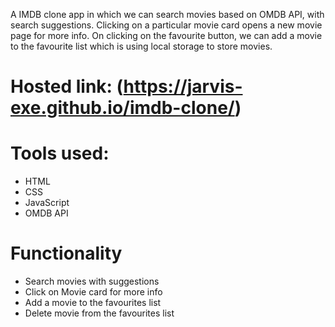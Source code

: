 A IMDB clone app in which we can search movies based on OMDB API, with search suggestions. 
Clicking on a particular movie card opens a new movie page for more info.
On clicking on the favourite button, we can add a movie to the favourite list which is using local storage to store movies.  

# Hosted link: (https://jarvis-exe.github.io/imdb-clone/)

# Tools used:
* HTML
* CSS
* JavaScript
* OMDB API

# Functionality
* Search movies with suggestions
* Click on Movie card for more info
* Add a movie to the favourites list
* Delete movie from the favourites list
